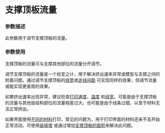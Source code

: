 支撑顶板流量
====
### **参数描述**
此参数用于调节支撑顶板的流量。 

### **参数使用**
支撑顶板的流量可与支撑其他部位的流量分开调节。

调节支撑顶板的流量是一个权宜之计，用于解决挤出速率异常或模型与支撑之间的附着问题。通过调节支撑顶板的[线宽](../resolution/support_roof_line_width.md)或[走线间距](../support_adv/support_roof_line_distance.md) 可实现同样的效果，但调节流量或能实现更直观的效果。

如果挤出速率出现异常，建议检查[打印速度](../speed/speed_support_roof.md)、[温度](material_print_temperature.md) 和[线宽](../resolution/support_roof_line_width.md)。可能是由于支撑顶板的流量与其他层结构部位的流量相差过大。也可能是由于线条过细，以至于材料无法正常挤出。 

如果界面使用[不同的材料](../support/support_interface_extruder_nr.md)打印，常见的问题为，用于打印界面的材料还来不及开始正常流动。可使用[装填塔](../dual/prime_tower_enable.md) 或通过增加[支撑顶板的面积](../support_adv/support_roof_offset.md)来解决此问题。



